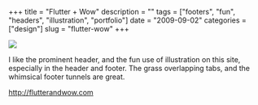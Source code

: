 +++
title = "Flutter + Wow"
description = ""
tags = ["footers", "fun", "headers", "illustration", "portfolio"]
date = "2009-09-02"
categories = ["design"]
slug = "flutter-wow"
+++


 

  <div id="screens-thumbs" class="clearfix">
    <div class="txt-center" id="design-submission"><a href="http://flutterandwow.com/"><img id='bluga-thumbnail-1886' class='bluga-thumbnail large' src='/media/bluga/
wt4a9e8791b4ae8_0.jpg'/></a></div>  
  </div>   
<p>I like the prominent header, and the fun use of illustration on this site, especially in the header and footer. The grass overlapping tabs, and the whimsical footer tunnels are great.</p>
<p><a href="http://flutterandwow.com/">http://flutterandwow.com</a></p>




